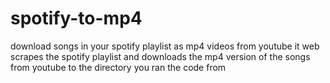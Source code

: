 # spotify-to-mp4
download songs in your spotify playlist as mp4 videos from youtube
it web scrapes the spotify playlist and downloads the mp4 version of the songs from youtube to the directory you ran the code from 
